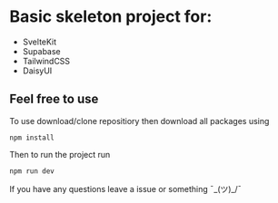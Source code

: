 # Basic skeleton project for:

- SvelteKit
- Supabase 
- TailwindCSS
- DaisyUI

## Feel free to use

To use download/clone repositiory then download all packages using
```
npm install
```
Then to run the project run
```
npm run dev
```

If you have any questions leave a issue or something ¯\_(ツ)_/¯
